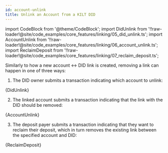 ```yaml
---
id: account-unlink
title: Unlink an Account from a KILT DID
---
```


import CodeBlock from '@theme/CodeBlock';
import DidUnlink from '!!raw-loader!@site/code_examples/core_features/linking/05_did_unlink.ts';
import AccountUnlink from '!!raw-loader!@site/code_examples/core_features/linking/06_account_unlink.ts';
import ReclaimDeposit from '!!raw-loader!@site/code_examples/core_features/linking/07_reclaim_deposit.ts';

Similarly to how a new account <-> DID link is created, removing a link can happen in one of three ways:

1. The DID owner submits a transaction indicating which account to unlink:

<CodeBlock className="language-js">
  {DidUnlink}
</CodeBlock>

2. The linked account submits a transaction indicating that the link with the DID should be removed:

<CodeBlock className="language-js">
  {AccountUnlink}
</CodeBlock>

3. The deposit payer submits a transaction indicating that they want to reclaim their deposit, which in turn removes the existing link between the specified account and DID:

<CodeBlock className="language-js">
  {ReclaimDeposit}
</CodeBlock>